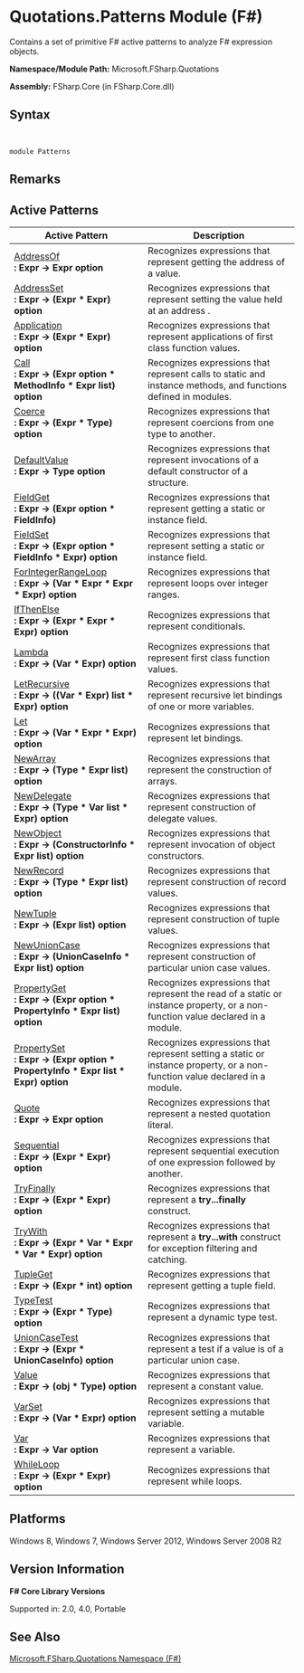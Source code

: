 # Quotations.Patterns Module (F#)

Contains a set of primitive F# active patterns to analyze F# expression objects.

**Namespace/Module Path:** Microsoft.FSharp.Quotations

**Assembly:** FSharp.Core (in FSharp.Core.dll)


## Syntax


```


module Patterns

```



## Remarks

## Active Patterns


|Active Pattern|Description|
|--------------|-----------|
|[AddressOf](http://msdn.microsoft.com/en-us/library/dc14214e-96a1-43b7-ae8c-44d2b78dad4d)<br />**: Expr -&gt; Expr option**|Recognizes expressions that represent getting the address of a value.|
|[AddressSet](http://msdn.microsoft.com/en-us/library/08abb9b7-ca3c-4170-886a-ee393e6aa5f7)<br />**: Expr -&gt; (Expr &#42; Expr) option**|Recognizes expressions that represent setting the value held at an address .|
|[Application](http://msdn.microsoft.com/en-us/library/57856b28-771f-4ceb-9f00-16ea7f48af46)<br />**: Expr -&gt; (Expr &#42; Expr) option**|Recognizes expressions that represent applications of first class function values.|
|[Call](http://msdn.microsoft.com/en-us/library/30fe9a55-5a76-452d-9334-3324a6837ae7)<br />**: Expr -&gt; (Expr option &#42; MethodInfo &#42; Expr list) option**|Recognizes expressions that represent calls to static and instance methods, and functions defined in modules.|
|[Coerce](http://msdn.microsoft.com/en-us/library/bd5f79c4-5245-4e84-b1a7-b221928d47ae)<br />**: Expr -&gt; (Expr &#42; Type) option**|Recognizes expressions that represent coercions from one type to another.|
|[DefaultValue](http://msdn.microsoft.com/en-us/library/b71bf5a2-dcd6-4612-9b2d-d7f8a52d35fa)<br />**: Expr -&gt; Type option**|Recognizes expressions that represent invocations of a default constructor of a structure.|
|[FieldGet](http://msdn.microsoft.com/en-us/library/99d0c3d6-da53-4ebd-a288-c7be83c00daf)<br />**: Expr -&gt; (Expr option &#42; FieldInfo)**|Recognizes expressions that represent getting a static or instance field.|
|[FieldSet](http://msdn.microsoft.com/en-us/library/44ebb5e4-e79d-4ae1-9e17-704b3f33bd32)<br />**: Expr -&gt; (Expr option &#42; FieldInfo &#42; Expr) option**|Recognizes expressions that represent setting a static or instance field.|
|[ForIntegerRangeLoop](http://msdn.microsoft.com/en-us/library/bf775c49-6b5b-4a45-97bf-9caa678e743f)<br />**: Expr -&gt; (Var &#42; Expr &#42; Expr &#42; Expr) option**|Recognizes expressions that represent loops over integer ranges.|
|[IfThenElse](http://msdn.microsoft.com/en-us/library/90f83178-ad5e-4a9f-b657-50e955e2738b)<br />**: Expr -&gt; (Expr &#42; Expr &#42; Expr) option**|Recognizes expressions that represent conditionals.|
|[Lambda](http://msdn.microsoft.com/en-us/library/5f584ead-897b-4108-8c0d-7ba6a53a9e38)<br />**: Expr -&gt; (Var &#42; Expr) option**|Recognizes expressions that represent first class function values.|
|[LetRecursive](http://msdn.microsoft.com/en-us/library/4c127a46-ac21-4908-8e21-eed5f8d1659c)<br />**: Expr -&gt; ((Var &#42; Expr) list &#42; Expr) option**|Recognizes expressions that represent recursive let bindings of one or more variables.|
|[Let](http://msdn.microsoft.com/en-us/library/6bed1453-5243-45c5-a88f-5534444c6655)<br />**: Expr -&gt; (Var &#42; Expr &#42; Expr) option**|Recognizes expressions that represent let bindings.|
|[NewArray](http://msdn.microsoft.com/en-us/library/5427df99-ab59-4210-9333-79ae3cd24105)<br />**: Expr -&gt; (Type &#42; Expr list) option**|Recognizes expressions that represent the construction of arrays.|
|[NewDelegate](http://msdn.microsoft.com/en-us/library/42e69e2f-6a0d-4d0a-832b-a3374f10ea8f)<br />**: Expr -&gt; (Type &#42; Var list &#42; Expr) option**|Recognizes expressions that represent construction of delegate values.|
|[NewObject](http://msdn.microsoft.com/en-us/library/fc7b4283-5292-4fd1-b881-ad0178049979)<br />**: Expr -&gt; (ConstructorInfo &#42; Expr list) option**|Recognizes expressions that represent invocation of object constructors.|
|[NewRecord](http://msdn.microsoft.com/en-us/library/3be68638-6f84-409a-baf7-0697f9aa9084)<br />**: Expr -&gt; (Type &#42; Expr list) option**|Recognizes expressions that represent construction of record values.|
|[NewTuple](http://msdn.microsoft.com/en-us/library/2808be50-9b00-47e8-bbde-caf7180b6bbb)<br />**: Expr -&gt; (Expr list) option**|Recognizes expressions that represent construction of tuple values.|
|[NewUnionCase](http://msdn.microsoft.com/en-us/library/d361ce71-14fe-4c66-b99b-04ef429727e1)<br />**: Expr -&gt; (UnionCaseInfo &#42; Expr list) option**|Recognizes expressions that represent construction of particular union case values.|
|[PropertyGet](http://msdn.microsoft.com/en-us/library/ee094de8-82ad-48fb-9576-f9ad7d43fd36)<br />**: Expr -&gt; (Expr option &#42; PropertyInfo &#42; Expr list) option**|Recognizes expressions that represent the read of a static or instance property, or a non-function value declared in a module.|
|[PropertySet](http://msdn.microsoft.com/en-us/library/9a674e05-e14f-42dd-a645-91f5221fd872)<br />**: Expr -&gt; (Expr option &#42; PropertyInfo &#42; Expr list &#42; Expr) option**|Recognizes expressions that represent setting a static or instance property, or a non-function value declared in a module.|
|[Quote](http://msdn.microsoft.com/en-us/library/d164c678-ab7d-4836-bdb7-511af5647109)<br />**: Expr -&gt; Expr option**|Recognizes expressions that represent a nested quotation literal.|
|[Sequential](http://msdn.microsoft.com/en-us/library/9c6b25a1-4b8d-4de2-8365-8d26e0ee9611)<br />**: Expr -&gt; (Expr &#42; Expr) option**|Recognizes expressions that represent sequential execution of one expression followed by another.|
|[TryFinally](http://msdn.microsoft.com/en-us/library/30d985b7-3989-4baf-89e5-2b88dcafe648)<br />**: Expr -&gt; (Expr &#42; Expr) option**|Recognizes expressions that represent a **try...finally** construct.|
|[TryWith](http://msdn.microsoft.com/en-us/library/71c6a72e-d817-4e9e-9fe3-9cbe91ba2f6d)<br />**: Expr -&gt; (Expr &#42; Var &#42; Expr &#42; Var &#42; Expr) option**|Recognizes expressions that represent a **try...with** construct for exception filtering and catching.|
|[TupleGet](http://msdn.microsoft.com/en-us/library/3a11f5bb-fa3f-40af-8a75-e886b82a7f62)<br />**: Expr -&gt; (Expr &#42; int) option**|Recognizes expressions that represent getting a tuple field.|
|[TypeTest](http://msdn.microsoft.com/en-us/library/433ea8af-312f-48eb-a655-bee31758ede6)<br />**: Expr -&gt; (Expr &#42; Type) option**|Recognizes expressions that represent a dynamic type test.|
|[UnionCaseTest](http://msdn.microsoft.com/en-us/library/fb65b0a3-68d0-4223-be01-fe68ff2a8d57)<br />**: Expr -&gt; (Expr &#42; UnionCaseInfo) option**|Recognizes expressions that represent a test if a value is of a particular union case.|
|[Value](http://msdn.microsoft.com/en-us/library/c8c35d6d-0068-4faa-b7de-cd571991adee)<br />**: Expr -&gt; (obj &#42; Type) option**|Recognizes expressions that represent a constant value.|
|[VarSet](http://msdn.microsoft.com/en-us/library/4fb87a56-d508-4a0a-a2b4-43a84d127d7a)<br />**: Expr -&gt; (Var &#42; Expr) option**|Recognizes expressions that represent setting a mutable variable.|
|[Var](http://msdn.microsoft.com/en-us/library/fd28da2c-0ba3-4db2-85bc-73f7c23114e2)<br />**: Expr -&gt; Var option**|Recognizes expressions that represent a variable.|
|[WhileLoop](http://msdn.microsoft.com/en-us/library/0df8dd3c-faab-4873-ab5c-eb5b0159f8b9)<br />**: Expr -&gt; (Expr &#42; Expr) option**|Recognizes expressions that represent while loops.|

## Platforms
Windows 8, Windows 7, Windows Server 2012, Windows Server 2008 R2


## Version Information
**F# Core Library Versions**

Supported in: 2.0, 4.0, Portable




## See Also
[Microsoft.FSharp.Quotations Namespace &#40;F&#35;&#41;](Microsoft.FSharp.Quotations+Namespace+%28FSharp%29.md)

